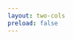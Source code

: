 ```yaml
---
layout: two-cols
preload: false
---
```


<template v-slot:default>

# Fazit

reinforcement learning looks promising

<br>
<br>
<br>
<br>

- DRL for anomaly detection is a young area
- developing extensible approaches is important
- achieved comparable results to other approaches
- more datasets improve evaluation of the method
- can we think about real-world use cases?

</template>

<template v-slot:right>

<div v-click v-motion-pop>
  <img
    :src="'./usecase.png'"
    class="mt-20 rounded-6xl"
  />
</div>

<Bar title="Machine Learning for Safer Smart Environments"/>

</template>